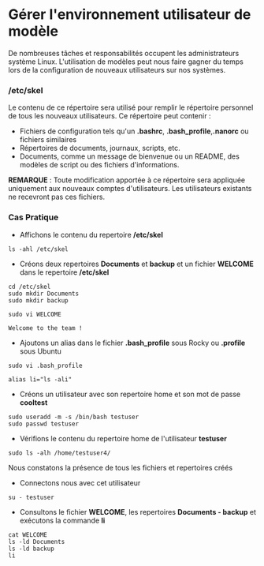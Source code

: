 # Gérer l'environnement utilisateur de modèle

De nombreuses tâches et responsabilités occupent les administrateurs système Linux. L'utilisation de modèles peut nous faire gagner du temps lors de la configuration de nouveaux utilisateurs sur nos systèmes.

### /etc/skel

Le contenu de ce répertoire sera utilisé pour remplir le répertoire personnel de tous les nouveaux utilisateurs. Ce répertoire peut contenir :
- Fichiers de configuration tels qu'un **.bashrc**, **.bash_profile**,**.nanorc** ou fichiers similaires
- Répertoires de documents, journaux, scripts, etc.
- Documents, comme un message de bienvenue ou un README, des modèles de script ou des fichiers d'informations.

**REMARQUE** : Toute modification apportée à ce répertoire sera appliquée uniquement aux nouveaux comptes d'utilisateurs. Les utilisateurs existants ne recevront pas ces fichiers.

### Cas Pratique

- Affichons le contenu du repertoire **/etc/skel**

```
ls -ahl /etc/skel
```

- Créons deux repertoires **Documents** et **backup** et un fichier **WELCOME** dans le repertoire **/etc/skel**

```
cd /etc/skel
sudo mkdir Documents
sudo mkdir backup
```

```
sudo vi WELCOME
```

```
Welcome to the team !
```

- Ajoutons un alias dans le fichier **.bash_profile** sous Rocky ou **.profile** sous Ubuntu

```
sudo vi .bash_profile
```

```
alias li="ls -ali"
```

- Créons un utilisateur avec son repertoire home et son mot de passe **cooltest**

```
sudo useradd -m -s /bin/bash testuser
sudo passwd testuser
```

- Vérifions le contenu du repertoire home de l'utilisateur **testuser**

```
sudo ls -alh /home/testuser4/
```

Nous constatons la présence de tous les fichiers et repertoires créés

- Connectons nous avec cet utilisateur

```
su - testuser
```

- Consultons le fichier **WELCOME**, les repertoires **Documents - backup** et exécutons la commande **li**

```
cat WELCOME
ls -ld Documents
ls -ld backup
li
```